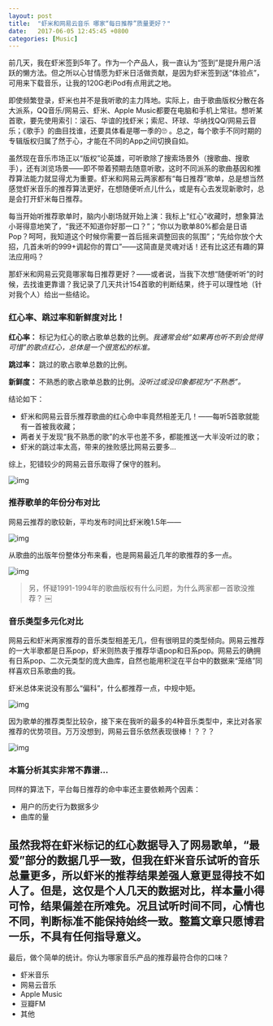 ```yaml
---
layout: post
title:  "虾米和网易云音乐 哪家“每日推荐”质量更好？"
date:   2017-06-05 12:45:45 +0800
categories: [Music]
---
```

前几天，我在虾米签到5年了。作为一个产品人，我一直认为“签到”是提升用户活跃的懒方法。但之所以心甘情愿为虾米日活做贡献，是因为虾米签到送“体验点”，可用来下载音乐，让我的120G老iPod有点用武之地。

即使频繁登录，虾米也并不是我听歌的主力阵地。实际上，由于歌曲版权分散在各大派系，QQ音乐/网易云、虾米、Apple Music都要在电脑和手机上常驻。想听某首歌，要先使用索引：滚石、华谊的找虾米；索尼、环球、华纳找QQ/网易云音乐；《歌手》的曲目找谁，还要具体看是哪一季的🙄 。总之，每个歌手不同时期的专辑版权归属了然于心，才能在不同的App之间切换自如。

虽然现在音乐市场正以“版权”论英雄，可听歌除了搜索场景外（搜歌曲、搜歌手），还有浏览场景——即不带着预期去随意听歌，这时不同派系的歌曲基因和推荐算法能力就显得尤为重要。虾米和网易云两家都有“每日推荐”歌单，总是想当然感觉虾米音乐的推荐算法更好，在想随便听点儿什么，或是有心去发现新歌时，总是会打开虾米每日推荐。

每当开始听推荐歌单时，脑内小剧场就开始上演：我标上“红心”收藏时，想象算法小哥得意地笑了，“我还不知道你好那一口？”；“你以为歌单80%都会是日语Pop？呵呵，我知道这个时候你需要一首后摇来调整回丧的氛围”；“先给你放个大招，几首未听的999+调起你的胃口”——这简直是灵魂对话！还有比这还有趣的算法应用吗？

那虾米和网易云究竟哪家每日推荐更好？——或者说，当我下次想“随便听听”的时候，去找谁更靠谱？我记录了几天共计154首歌的判断结果，终于可以理性地（针对我个人）给出一些结论。

### 红心率、跳过率和新鲜度对比！

**红心率：** 标记为红心的歌占歌单总数的比例。*我通常会给“如果再也听不到会觉得可惜”的歌点红心，总体是一个很宽松的标准。*

**跳过率：** 跳过的歌占歌单总数的比例。

**新鲜度：** 不熟悉的歌占歌单总数的比例。*没听过或没印象都视为“不熟悉”。*

结论如下：
- 虾米和网易云音乐推荐歌曲的红心命中率竟然相差无几！——每听5首歌就能有一首被我收藏；
- 两者关于发现“我不熟悉的歌”的水平也差不多，都能推送一大半没听过的歌；
- 虾米的跳过率太高，带来的挫败感比网易云要多…

综上，犯错较少的网易云音乐取得了保守的胜利。

![img](http://om8elxcsh.bkt.clouddn.com/1111.png)

### 推荐歌单的年份分布对比
网易云推荐的歌较新，平均发布时间比虾米晚1.5年——

![img](http://om8elxcsh.bkt.clouddn.com/2222.png)

从歌曲的出版年份整体分布来看，也是网易最近几年的歌推荐的多一点。

![img](http://om8elxcsh.bkt.clouddn.com/3333.png)

> 另，怀疑1991-1994年的歌曲版权有什么问题，为什么两家都一首歌没推荐？
￼

### 音乐类型多元化对比

网易云和虾米两家推荐的音乐类型相差无几，但有很明显的类型倾向。网易云推荐的一大半歌都是日系pop，虾米则热衷于推荐华语pop和日系pop。网易云的确拥有日系pop、二次元类型的庞大曲库，自然也能用积淀在平台中的数据来“笼络”同样喜欢日系歌曲的我。

虾米总体来说没有那么“偏科”，什么都推荐一点，中规中矩。

![img](http://om8elxcsh.bkt.clouddn.com/FC6D4D1B-4FDB-453D-999A-601E85A4EB7F.png)

因为歌单的推荐类型比较杂，接下来在我听的最多的4种音乐类型中，来比对各家推荐的优势项目。万万没想到，网易云音乐依然表现很棒！？？？

![img](http://om8elxcsh.bkt.clouddn.com/8484C424-3CC8-499C-A54E-592C490DEE00.png)

### 本篇分析其实非常不靠谱…

同样的算法下，平台每日推荐的命中率还主要依赖两个因素：
- 用户的历史行为数据多少
- 曲库的量

虽然我将在虾米标记的红心数据导入了网易歌单，“最爱”部分的数据几乎一致，但我在虾米音乐试听的音乐总量更多，所以虾米的推荐结果差强人意更显得技不如人了。但是，这仅是个人几天的数据对比，样本量小得可怜，结果偏差在所难免。况且试听时间不同，心情也不同，判断标准不能保持始终一致。整篇文章只愿博君一乐，不具有任何指导意义。
----
最后，做个简单的统计。你认为哪家音乐产品的推荐最符合你的口味？
- 虾米音乐
- 网易云音乐
- Apple Music
- 豆瓣FM
- 其他
